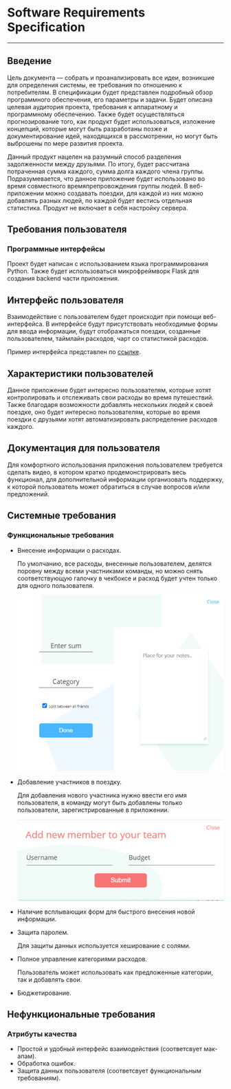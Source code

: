 # Software Requirements Specification

* * *

## Введение

Цель документа — собрать и проанализировать все идеи, возникшие для определения системы, ее требования по отношению к потребителям. В спецификации будет представлен подробный обзор программного обеспечения, его параметры и задачи. Будет описана целевая аудитория проекта, требования к аппаратному и программному обеспечению. Также будет осуществляться прогнозирование того, как продукт будет использоваться, изложение концепций, которые могут быть разработаны позже и  документирование идей, находящихся в рассмотрении, но могут быть выброшены по мере развития проекта.

Данный продукт нацелен на разумный способ разделения задолженности между друзьями. По итогу, будет рассчитана потраченная сумма каждого, сумма долга каждого члена группы. Подразумевается, что данное приложение будет использовано во время совместного времяпрепровождения группы людей. В веб-приложении можно создавать поездки, для каждой из них можно добавлять разных людей, по каждой будет вестись отдельная статистика. Продукт не включает в себя настройку сервера.

## Требования пользователя

### Программные интерфейсы

Проект будет написан с использованием языка программирования Python. Также будет использоваться микрофреймворк Flask для создания backend части приложения.

## Интерфейс пользователя

Взаимодействие с пользователем будет происходит при помощи веб-интерфейса. В интерфейсе будут присутствовать необходимые формы для ввода информации, будут отображаться поездки, созданные пользователем, таймлайн расходов, чарт со статистикой расходов.

Пример интерфейса представлен по [ссылке](https://www.figma.com/file/NZQD8A5JyyxLQQRoDINif2/DivideXp-prototype?node-id=0%3A1).

## Характеристики пользователей

Данное приложение будет интересно пользователям, которые хотят контролировать и отслеживать свои расходы во время путешествий. Также благодаря возможности добавлять нескольких людей к своей поездке, оно будет интересно пользователям, которые во время поездки с друзьями хотят автоматизировать распределение расходов каждого.

## Документация для пользователя

Для комфортного использования приложения пользователем требуется сделать видео, в котором кратко продемонстрировать весь функционал, для дополнительной информации организовать поддержку, к которой пользователь может обратиться в случае вопросов и/или предложений.

## Системные требования

### Функциональные требования

-   Внесение информации о расходах.

    По умолчанию, все расходы, внесенные пользователем, делятся поровну между всеми участниками команды, но можно снять соответствующую галочку в чекбоксе и расход будет учтен только для одного пользователя.

    ![img](https://github.com/veronika-suprunovich/dividexp/blob/main/docs/img/add_expense_form.PNG)

-   Добавление участников в поездку.

    Для добавления нового участника нужно ввести его имя пользователя, в команду могут быть добавлены только пользователи, зарегистрированные в приложении.

    ![img](https://github.com/veronika-suprunovich/dividexp/blob/main/docs/img/add_new_member_form.PNG)

-   Наличие всплывающих форм для быстрого внесения новой информации.
-   Защита паролем.

    Для защиты данных используется хеширование с солями.

-   Полное управление категориями расходов.

    Пользователь может использовать как предложенные категории, так и добавлять свои.

-   Бюджетирование.

## Нефункциональные требования

### **Атрибуты качества**

-   Простой и удобный интерфейс взаимодействия (соответсвует мак-апам).
-   Обработка ошибок.
-   Защита данных пользователя (соответсвует функциональным требованиям).
